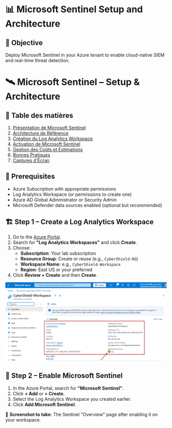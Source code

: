 
# 📊 Microsoft Sentinel Setup and Architecture

## 🎯 Objective

Deploy Microsoft Sentinel in your Azure tenant to enable cloud-native SIEM and real-time threat detection.

# 🛰️ Microsoft Sentinel – Setup & Architecture

## 📘 Table des matières
1. [Présentation de Microsoft Sentinel](#présentation-de-microsoft-sentinel)
2. [Architecture de Référence](#architecture-de-référence)
3. [Création du Log Analytics Workspace](#création-du-log-analytics-workspace)
4. [Activation de Microsoft Sentinel](#activation-de-microsoft-sentinel)
5. [Gestion des Coûts et Estimations](#gestion-des-coûts-et-estimations)
6. [Bonnes Pratiques](#bonnes-pratiques)
7. [Captures d’Écran](#captures-décran)


## 🧰 Prerequisites

- Azure Subscription with appropriate permissions
- Log Analytics Workspace (or permissions to create one)
- Azure AD Global Administrator or Security Admin
- Microsoft Defender data sources enabled (optional but recommended)

## 🏗️ Step 1 – Create a Log Analytics Workspace

1. Go to the [Azure Portal](https://portal.azure.com).
2. Search for **"Log Analytics Workspaces"** and click **Create**.
3. Choose:
   - **Subscription**: Your lab subscription
   - **Resource Group**: Create or reuse (e.g., `CyberShield-RG`)
   - **Workspace Name**: e.g., `CyberShield-Workspace`
   - **Region**: East US or your preferred
4. Click **Review + Create** and then **Create**.

![Log_Analytic](https://github.com/AliChoukatli/CyberShield-Enterprise/blob/main/06_Threat_Detection_%26_Simulation/Screenshots/Log_Analytic_Ov.png)

## 🧠 Step 2 – Enable Microsoft Sentinel

1. In the Azure Portal, search for **"Microsoft Sentinel"**.
2. Click **+ Add** or **+ Create**.
3. Select the Log Analytics Workspace you created earlier.
4. Click **Add Microsoft Sentinel**.

📸 **Screenshot to take**: The Sentinel "Overview" page after enabling it on your workspace.




